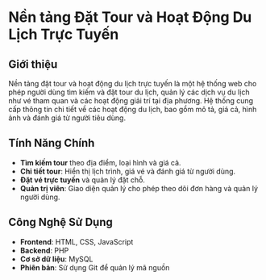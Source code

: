 # Nền tảng Đặt Tour và Hoạt Động Du Lịch Trực Tuyến

## Giới thiệu
Nền tảng đặt tour và hoạt động du lịch trực tuyến là một hệ thống web cho phép người dùng tìm kiếm và đặt tour du lịch, quản lý các dịch vụ du lịch như vé tham quan và các hoạt động giải trí tại địa phương. Hệ thống cung cấp thông tin chi tiết về các hoạt động du lịch, bao gồm mô tả, giá cả, hình ảnh và đánh giá từ người tiêu dùng.

## Tính Năng Chính
- **Tìm kiếm tour** theo địa điểm, loại hình và giá cả.
- **Chi tiết tour**: Hiển thị lịch trình, giá vé và đánh giá từ người dùng.
- **Đặt vé trực tuyến** và quản lý đặt chỗ.
- **Quản trị viên**: Giao diện quản lý cho phép theo dõi đơn hàng và quản lý người dùng.

## Công Nghệ Sử Dụng
- **Frontend**: HTML, CSS, JavaScript
- **Backend**: PHP
- **Cơ sở dữ liệu**: MySQL
- **Phiên bản**: Sử dụng Git để quản lý mã nguồn